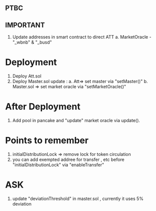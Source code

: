 ## PTBC

## IMPORTANT
1. Update addresses in smart contract to direct ATT
    a. MarketOracle - "_wbnb" & "_busd"

# Deployment 
1. Deploy Att.sol
2. Deploy Master.sol
update :
    a. Att=> set master  via "setMaster()"
    b. Master.sol => set market oracle via "setMarketOracle()"

# After Deployment
1. Add pool in pancake and "update" market oracle via update().


# Points to remember
1. initialDistributionLock => remove lock for token circulation
2. you can add exempted addree for transfer , etc before "initialDistributionLock" via "enableTransfer"

# ASK 
1. update "deviationThreshold" in master.sol , currently it uses 5% deviation
